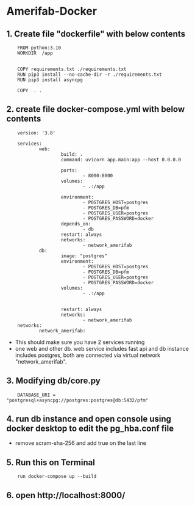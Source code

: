 # Amerifab-Docker 

## 1. Create file "dockerfile" with below contents


        FROM python:3.10
        WORKDIR  /app
        
        
        COPY requirements.txt ./requirements.txt
        RUN pip3 install --no-cache-dir -r ./requirements.txt
        RUN pip3 install asyncpg
        
        COPY  . .


## 2. create file docker-compose.yml with below contents

        
        version: '3.8'
        
        services:
                web:
                        build: .
                        command: uvicorn app.main:app --host 0.0.0.0
        
                        ports:
                                - 8000:8000
                        volumes:
                                - .:/app
                        
                        environment:
                                - POSTGRES_HOST=postgres
                                - POSTGRES_DB=pfm
                                - POSTGRES_USER=postgres 
                                - POSTGRES_PASSWORD=docker 
                        depends_on:
                                - db 
                        restart: always
                        networks:
                                - network_amerifab
                db:
                        image: "postgres" 
                        environment:
                                - POSTGRES_HOST=postgres
                                - POSTGRES_DB=pfm
                                - POSTGRES_USER=postgres 
                                - POSTGRES_PASSWORD=docker
                        volumes:
                                - .:/app
                        
                        
                        restart: always
                        networks:
                                - network_amerifab
        networks:
                network_amerifab:





- This should make sure you have 2 services running 
- one web and other db. web service includes fast api and db instance includes postgres, both are connected via virtual network "network_amerifab". 


## 3. Modifying db/core.py 

        DATABASE_URI = "postgresql+asyncpg://postgres:postgres@db:5432/pfm"



## 4. run db instance and open console using docker desktop to edit the pg_hba.conf file

- remove scram-sha-256 and add true on the last line

## 5. Run this on Terminal

        run docker-compose up --build 

## 6. open http://localhost:8000/

